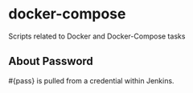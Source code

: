 # docker-compose
Scripts related to Docker and Docker-Compose tasks

## About Password
#{pass} is pulled from a credential within Jenkins.